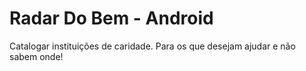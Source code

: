 # Radar Do Bem - Android
Catalogar instituições de caridade. Para os que desejam ajudar e não sabem onde!
